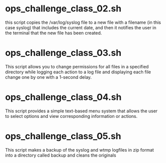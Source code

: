 # ops_challenge_class_02.sh
this script copies the /var/log/syslog file to a new file with a filename (in this case syslog) that includes the current date, and then it notifies the user in the terminal that the new file has been created.

# ops_challenge_class_03.sh
This script allows you to change permissions for all files in a specified directory while logging each action to a log file and displaying each file change one by one with a 1-second delay.

# ops_challenge_class_04.sh
This script provides a simple text-based menu system that allows the user to select options and view corresponding information or actions.

# ops_challenge_class_05.sh
This script makes a backup of the syslog and wtmp logfiles in zip format into a directory called backup and cleans the originals
